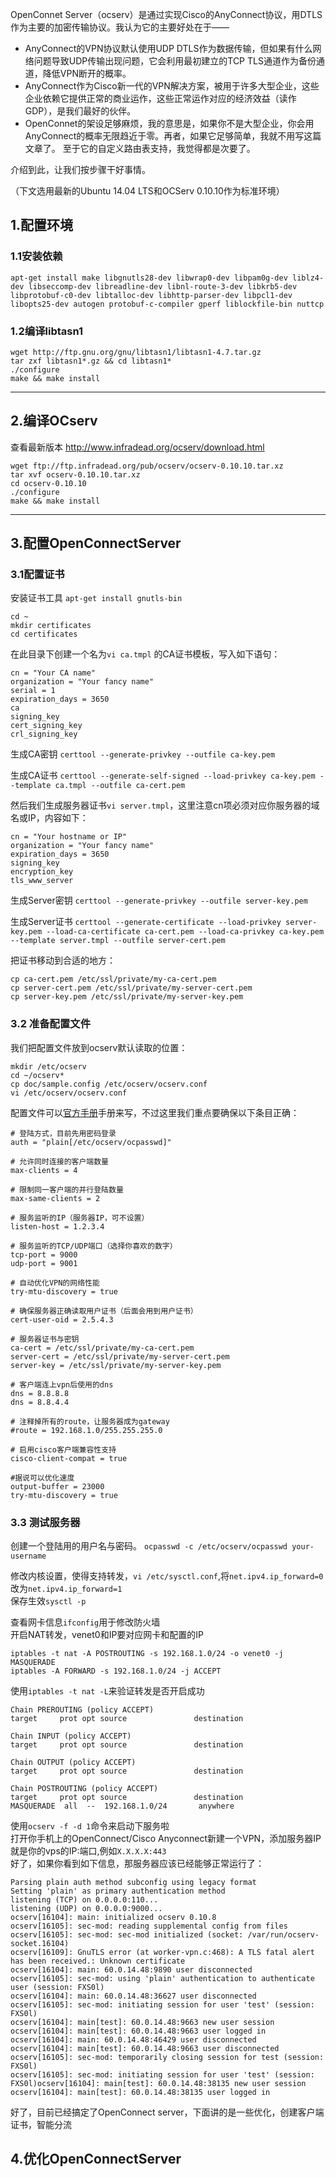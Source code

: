 OpenConnet Server（ocserv）是通过实现Cisco的AnyConnect协议，用DTLS作为主要的加密传输协议。我认为它的主要好处在于——

* AnyConnect的VPN协议默认使用UDP DTLS作为数据传输，但如果有什么网络问题导致UDP传输出现问题，它会利用最初建立的TCP TLS通道作为备份通道，降低VPN断开的概率。
* AnyConnect作为Cisco新一代的VPN解决方案，被用于许多大型企业，这些企业依赖它提供正常的商业运作，这些正常运作对应的经济效益（读作GDP），是我们最好的伙伴。
* OpenConnet的架设足够麻烦，我的意思是，如果你不是大型企业，你会用AnyConnect的概率无限趋近于零。再者，如果它足够简单，我就不用写这篇文章了。
至于它的自定义路由表支持，我觉得都是次要了。

介绍到此，让我们按步骤干好事情。

（下文选用最新的Ubuntu 14.04 LTS和OCServ 0.10.10作为标准环境）  

## 1.配置环境
### 1.1安装依赖
```
apt-get install make libgnutls28-dev libwrap0-dev libpam0g-dev liblz4-dev libseccomp-dev libreadline-dev libnl-route-3-dev libkrb5-dev libprotobuf-c0-dev libtalloc-dev libhttp-parser-dev libpcl1-dev libopts25-dev autogen protobuf-c-compiler gperf liblockfile-bin nuttcp 
```

### 1.2编译libtasn1
```
wget http://ftp.gnu.org/gnu/libtasn1/libtasn1-4.7.tar.gz
tar zxf libtasn1*.gz && cd libtasn1*
./configure 
make && make install
```


***

## 2.编译OCserv
查看最新版本	http://www.infradead.org/ocserv/download.html
```
wget ftp://ftp.infradead.org/pub/ocserv/ocserv-0.10.10.tar.xz
tar xvf ocserv-0.10.10.tar.xz
cd ocserv-0.10.10
./configure 
make && make install
```


***

## 3.配置OpenConnectServer

### 3.1配置证书
安装证书工具  `apt-get install gnutls-bin`
```
cd ~
mkdir certificates
cd certificates
```

在此目录下创建一个名为`vi ca.tmpl` 的CA证书模板，写入如下语句：
```
cn = "Your CA name" 
organization = "Your fancy name" 
serial = 1 
expiration_days = 3650
ca 
signing_key 
cert_signing_key 
crl_signing_key
```
生成CA密钥
`certtool --generate-privkey --outfile ca-key.pem`

生成CA证书
`certtool --generate-self-signed --load-privkey ca-key.pem --template ca.tmpl --outfile ca-cert.pem`

然后我们生成服务器证书`vi server.tmpl`，这里注意cn项必须对应你服务器的域名或IP，内容如下：
```
cn = "Your hostname or IP" 
organization = "Your fancy name" 
expiration_days = 3650
signing_key 
encryption_key
tls_www_server
```
生成Server密钥
`certtool --generate-privkey --outfile server-key.pem`

生成Server证书
`certtool --generate-certificate --load-privkey server-key.pem --load-ca-certificate ca-cert.pem --load-ca-privkey ca-key.pem --template server.tmpl --outfile server-cert.pem`

把证书移动到合适的地方：
```
cp ca-cert.pem /etc/ssl/private/my-ca-cert.pem
cp server-cert.pem /etc/ssl/private/my-server-cert.pem
cp server-key.pem /etc/ssl/private/my-server-key.pem
```


### 3.2 准备配置文件
我们把配置文件放到ocserv默认读取的位置：
```
mkdir /etc/ocserv
cd ~/ocserv*
cp doc/sample.config /etc/ocserv/ocserv.conf
vi /etc/ocserv/ocserv.conf
```
配置文件可以[官方手册](http://www.infradead.org/ocserv/manual.html)手册来写，不过这里我们重点要确保以下条目正确：
```
# 登陆方式，目前先用密码登录
auth = "plain[/etc/ocserv/ocpasswd]"
 
# 允许同时连接的客户端数量
max-clients = 4
 
# 限制同一客户端的并行登陆数量
max-same-clients = 2
 
# 服务监听的IP（服务器IP，可不设置）
listen-host = 1.2.3.4
 
# 服务监听的TCP/UDP端口（选择你喜欢的数字）
tcp-port = 9000
udp-port = 9001
 
# 自动优化VPN的网络性能
try-mtu-discovery = true
 
# 确保服务器正确读取用户证书（后面会用到用户证书）
cert-user-oid = 2.5.4.3
 
# 服务器证书与密钥
ca-cert = /etc/ssl/private/my-ca-cert.pem
server-cert = /etc/ssl/private/my-server-cert.pem
server-key = /etc/ssl/private/my-server-key.pem
 
# 客户端连上vpn后使用的dns
dns = 8.8.8.8
dns = 8.8.4.4
 
# 注释掉所有的route，让服务器成为gateway
#route = 192.168.1.0/255.255.255.0
 
# 启用cisco客户端兼容性支持
cisco-client-compat = true

#据说可以优化速度
output-buffer = 23000 
try-mtu-discovery = true 
```
### 3.3 测试服务器  
创建一个登陆用的用户名与密码。 
`ocpasswd -c /etc/ocserv/ocpasswd your-username`  

修改内核设置，使得支持转发，`vi /etc/sysctl.conf`,将`net.ipv4.ip_forward=0`改为`net.ipv4.ip_forward=1`  
保存生效`sysctl -p`  

查看网卡信息`ifconfig`用于修改防火墙  
开启NAT转发，venet0和IP要对应网卡和配置的IP    
```
iptables -t nat -A POSTROUTING -s 192.168.1.0/24 -o venet0 -j MASQUERADE
iptables -A FORWARD -s 192.168.1.0/24 -j ACCEPT
```
使用`iptables -t nat -L`来验证转发是否开启成功  
```
Chain PREROUTING (policy ACCEPT)
target     prot opt source               destination
 
Chain INPUT (policy ACCEPT)
target     prot opt source               destination
 
Chain OUTPUT (policy ACCEPT)
target     prot opt source               destination
 
Chain POSTROUTING (policy ACCEPT)
target     prot opt source               destination
MASQUERADE  all  --  192.168.1.0/24       anywhere
```
使用`ocserv -f -d 1`命令来启动下服务啦  
打开你手机上的OpenConnect/Cisco Anyconnect新建一个VPN，添加服务器IP就是你的vps的IP:端口,例如`X.X.X.X:443`  
好了，如果你看到如下信息，那服务器应该已经能够正常运行了：  
```
Parsing plain auth method subconfig using legacy format
Setting 'plain' as primary authentication method
listening (TCP) on 0.0.0.0:110...
listening (UDP) on 0.0.0.0:9000...
ocserv[16104]: main: initialized ocserv 0.10.8
ocserv[16105]: sec-mod: reading supplemental config from files
ocserv[16105]: sec-mod: sec-mod initialized (socket: /var/run/ocserv-socket.16104)
ocserv[16109]: GnuTLS error (at worker-vpn.c:468): A TLS fatal alert has been received.: Unknown certificate
ocserv[16104]: main: 60.0.14.48:9890 user disconnected
ocserv[16105]: sec-mod: using 'plain' authentication to authenticate user (session: FXS0l)
ocserv[16104]: main: 60.0.14.48:36627 user disconnected
ocserv[16105]: sec-mod: initiating session for user 'test' (session: FXS0l)
ocserv[16104]: main[test]: 60.0.14.48:9663 new user session
ocserv[16104]: main[test]: 60.0.14.48:9663 user logged in
ocserv[16104]: main: 60.0.14.48:46429 user disconnected
ocserv[16104]: main[test]: 60.0.14.48:9663 user disconnected
ocserv[16105]: sec-mod: temporarily closing session for test (session: FXS0l)
ocserv[16105]: sec-mod: initiating session for user 'test' (session: FXS0l)ocserv[16104]: main[test]: 60.0.14.48:38135 new user session
ocserv[16104]: main[test]: 60.0.14.48:38135 user logged in
```
好了，目前已经搞定了OpenConnect server，下面讲的是一些优化，创建客户端证书，智能分流  

## 4.优化OpenConnectServer
